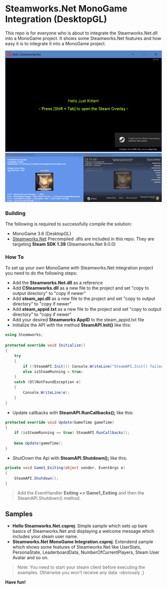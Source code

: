 # Steamworks.Net MonoGame Integration (DesktopGL)
This repo is for everyone who is about to integrate the Steamworks.Net.dll into a MonoGame project.  It shows some Steamworks.Net features and how easy it is to integrate it into a MonoGame project.

![HelloSteamworks](Documentation/MonoGameSteamworksNet_03.jpg)
![HelloSteamworks](Documentation/MonoGameSteamworksNet_05.jpg)

### Building

The following is required to successfully compile the solution:

- MonoGame 3.6 (DesktopGL)
- [Steamworks.Net](https://github.com/rlabrecque/Steamworks.NET) Precompiled .dlls are included in this repo. They are targeting **Steam SDK 1.39** (Steamworks.Net 9.0.0)

### How To

To set up your own MonoGame with Steamworks.Net integration project you need to do the following steps:

- Add the **Steamworks.Net.dll** as a reference
- Add **CSteamworks.dll** as a new file to the project and set "copy to output directory" to "copy if newer"
- Add **steam_api.dll** as a new file to the project and set "copy to output directory" to "copy if newer"
- Add **steam_appid.txt** as a new file to the project and set "copy to output directory" to "copy if newer"
- Add your desired **Steamworks AppID** to the steam_appid.txt file
- Initialize the API with the method **SteamAPI.Init()** like this:

```cs
using Steamworks;

protected override void Initialize()
{
    try
    {
        if (!SteamAPI.Init()) Console.WriteLine("SteamAPI.Init() failed!");
        else isSteamRunning = true;
    }
    catch (DllNotFoundException e)
    {
        Console.WriteLine(e);
    }
}
```

- Update callbacks with **SteamAPI.RunCallbacks();** like this:

```cs
protected override void Update(GameTime gameTime)
{
    if (isSteamRunning == true) SteamAPI.RunCallbacks();

    base.Update(gameTime);
}
```

- ShutDown the Api with **SteamAPI.Shutdown();** like this:

```cs
private void Game1_Exiting(object sender, EventArgs e)
{
    SteamAPI.Shutdown();
}
```
> Add the EventHandler **Exiting += Game1_Exiting** and then the SteamAPI.Shutdown() method.

## Samples

- **Hello Steamworks.Net.csproj**: Simple sample which sets up bare basics of Steamworks.Net and displaying a welcome message which includes your steam user name.
- **Steamworks.Net MonoGame Integration.csproj**: Extendend sample which shows some features of Steamworks.Net like UserStats, PersonaState, LeaderboardData, NumberOfCurrentPlayers, Steam User Avatar and so on.

> Note: You need to start your steam client before executing the examples. Otherwise you won't receive any data -obviously ;)

**Have fun!**
